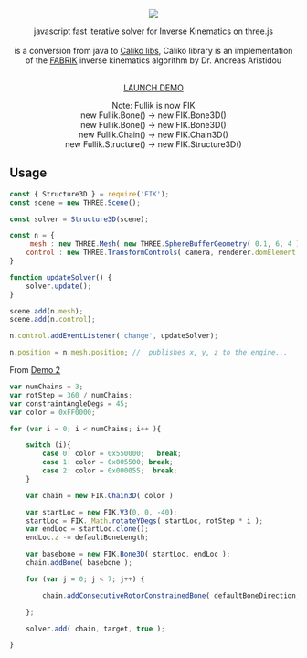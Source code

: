 <p align="center"><a href="http://lo-th.github.io/fullik/"><img src="http://lo-th.github.io/fullik/assets/logo.svg"/></a></p>

<p align="center">javascript fast iterative solver for Inverse Kinematics on three.js<br><br>
is a conversion from java to <a href="https://github.com/FedUni/caliko">Caliko libs</a>, Caliko library is an implementation<br>
of the <a href="http://www.andreasaristidou.com/FABRIK.html">FABRIK</a> inverse kinematics algorithm by Dr. Andreas Aristidou<br><br></p>

<p align="center"><a href="http://lo-th.github.io/fullik/">LAUNCH DEMO</a></p>

<p align="center">
Note: Fullik is now FIK<br>
new Fullik.Bone() -> new FIK.Bone3D()<br>
new Fullik.Bone() -> new FIK.Bone3D()<br>
new Fullik.Chain() -> new FIK.Chain3D()<br>
new Fullik.Structure() -> new FIK.Structure3D()<br>
</p>

## Usage

```js
const { Structure3D } = require('FIK');
const scene = new THREE.Scene();

const solver = Structure3D(scene);

const n = {
     mesh : new THREE.Mesh( new THREE.SphereBufferGeometry( 0.1, 6, 4 ),  new THREE.MeshStandardMaterial({color:0xFFFF00, wireframe:true }) ),
    control : new THREE.TransformControls( camera, renderer.domElement ),
}

function updateSolver() {
    solver.update();
}

scene.add(n.mesh);
scene.add(n.control);

n.control.addEventListener('change', updateSolver);

n.position = n.mesh.position; //  publishes x, y, z to the engine...

```

From [Demo 2](https://github.com/lo-th/fullik/blob/gh-pages/demos/3d/demo_2.js)

```js
var numChains = 3;
var rotStep = 360 / numChains;
var constraintAngleDegs = 45;
var color = 0xFF0000;

for (var i = 0; i < numChains; i++ ){

    switch (i){
        case 0: color = 0x550000;   break;
        case 1: color = 0x005500; break;
        case 2: color = 0x000055;  break;
    }

    var chain = new FIK.Chain3D( color )

    var startLoc = new FIK.V3(0, 0, -40);
    startLoc = FIK._Math.rotateYDegs( startLoc, rotStep * i );
    var endLoc = startLoc.clone();
    endLoc.z -= defaultBoneLength;

    var basebone = new FIK.Bone3D( startLoc, endLoc );
    chain.addBone( basebone );

    for (var j = 0; j < 7; j++) {

        chain.addConsecutiveRotorConstrainedBone( defaultBoneDirection, defaultBoneLength, constraintAngleDegs );

    };

    solver.add( chain, target, true );

}
```
